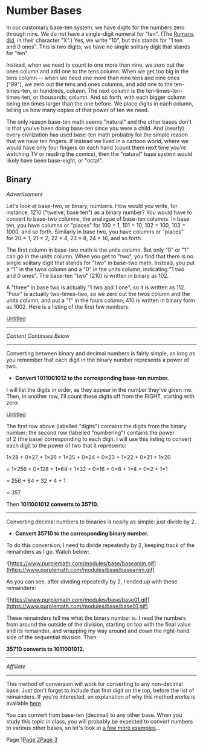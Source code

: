 # Number Bases

In our customary base-ten system, we have digits for the numbers zero through nine. We do not have a single-digit numeral for "ten". (The [Romans did](https://www.purplemath.com/modules/romannum.htm), in their character "X".) Yes, we write "10", but this stands for "1 ten and 0 ones". This is two digits; we have no single solitary digit that stands for "ten".

Instead, when we need to count to one more than nine, we zero out the ones column and add one to the tens column. When we get too big in the tens column -- when we need one more than nine tens and nine ones ("99"), we zero out the tens and ones columns, and add one to the ten-times-ten, or hundreds, column. The next column is the ten-times-ten-times-ten, or thousands, column. And so forth, with each bigger column being ten times larger than the one before. We place digits in each column, telling us how many copies of that power of ten we need.

The only reason base-ten math seems "natural" and the other bases don't is that you've been doing base-ten since you were a child. And (nearly) every civilization has used base-ten math probably for the simple reason that we have ten fingers. If instead we lived in a cartoon world, where we would have only four fingers on each hand (count them next time you're watching TV or reading the comics), then the "natural" base system would likely have been base-eight, or "octal".

## **Binary**

_Advertisement_

Let's look at base-two, or binary, numbers. How would you write, for instance, 1210 ("twelve, base ten") as a binary number? You would have to convert to base-two columns, the analogue of base-ten columns. In base ten, you have columns or "places" for 100 = 1, 101 = 10, 102 = 100, 103 = 1000, and so forth. Similarly in base two, you have columns or "places" for 20 = 1, 21 = 2, 22 = 4, 23 = 8, 24 = 16, and so forth.

The first column in base-two math is the units column. But only "0" or "1" can go in the units column. When you get to "two", you find that there is no single solitary digit that stands for "two" in base-two math. Instead, you put a "1" in the twos column and a "0" in the units column, indicating "1 two and 0 ones". The base-ten "two" (210) is written in binary as 102.

A "three" in base two is actually "1 two and 1 one", so it is written as 112. "Four" is actually two-times-two, so we zero out the twos column and the units column, and put a "1" in the fours column; 410 is written in binary form as 1002. Here is a listing of the first few numbers:

[Untitled](Number%20Bases%20c101241d07d74805a3f2c9381ecc5b1a/Untitled%20Database%20b78c6fedd51544969147618390ee0af8.csv)

---

_Content Continues Below_

---

Converting between binary and decimal numbers is fairly simple, as long as you remember that each digit in the binary number represents a power of two.

- **Convert 1011001012 to the corresponding base-ten number.**

I will list the digits in order, as they appear in the number they've given me. Then, in another row, I'll count these digits off from the RIGHT, starting with zero:

[Untitled](Number%20Bases%20c101241d07d74805a3f2c9381ecc5b1a/Untitled%20Database%2020b595a630a041a6847c08ce103f133b.csv)

The first row above (labelled "digits") contains the digits from the binary number; the second row (labelled "numbering") contains the power of 2 (the base) corresponding to each digit. I will use this listing to convert each digit to the power of two that it represents:

1×28 + 0×27 + 1×26 + 1×25 + 0×24 + 0×23 + 1×22 + 0×21 + 1×20

= 1×256 + 0×128 + 1×64 + 1×32 + 0×16 + 0×8 + 1×4 + 0×2 + 1×1

= 256 + 64 + 32 + 4 + 1

= 357

Then **1011001012 converts to 35710.**

---

Converting decimal numbers to binaries is nearly as simple: just divide by 2.

- **Convert 35710 to the corresponding binary number.**

To do this conversion, I need to divide repeatedly by 2, keeping track of the remainders as I go. Watch below:

![https://www.purplemath.com/modules/base/baseanim.gif](https://www.purplemath.com/modules/base/baseanim.gif)

As you can see, after dividing repeatedly by 2, I ended up with these remainders:

![https://www.purplemath.com/modules/base/base01.gif](https://www.purplemath.com/modules/base/base01.gif)

These remainders tell me what the binary number is. I read the numbers from around the outside of the division, starting on top with the final value and its remainder, and wrapping my way around and down the right-hand side of the sequential division. Then:

**35710 converts to 1011001012.**

---

_Affiliate_

---

This method of conversion will work for converting to any non-decimal base. Just don't forget to include that first digit on the top, before the list of remainders. If you're interested, an explanation of why this method works is available [here](https://www.purplemath.com/modules/base_why.htm).

You can convert from base-ten (decimal) to any other base. When you study this topic in class, you will probably be expected to convert numbers to various other bases, so let's look at [a few more examples](https://www.purplemath.com/modules/numbbase2.htm)...

Page 1[Page 2](https://www.purplemath.com/modules/numbbase2.htm)[Page 3](https://www.purplemath.com/modules/numbbase3.htm)
